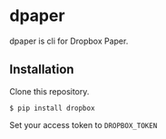 # dpaper

dpaper is cli for Dropbox Paper.

## Installation

Clone this repository.

`$ pip install dropbox`

Set your access token to `DROPBOX_TOKEN`
